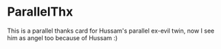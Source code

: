 # ParallelThx
This is a parallel thanks card for Hussam's parallel ex-evil twin, now I see him as angel too because of Hussam :)
